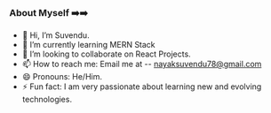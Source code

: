 ### About Myself ➡️➡️

- 👋 Hi, I’m Suvendu.
- 🌱 I’m currently learning MERN Stack
- 💞️ I’m looking to collaborate on React Projects.
- 📫 How to reach me: Email me at -- nayaksuvendu78@gmail.com
- 😄 Pronouns: He/Him.
- ⚡ Fun fact: I am very passionate about learning new and evolving technologies.

